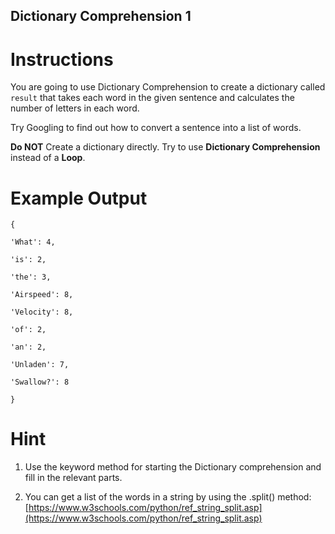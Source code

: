 ## Dictionary Comprehension 1


# Instructions

You are going to use Dictionary Comprehension to create a dictionary called `result` that takes each word in the given sentence and calculates the number of letters in each word.

Try Googling to find out how to convert a sentence into a list of words.

**Do NOT** Create a dictionary directly. Try to use **Dictionary Comprehension** instead of a **Loop**.

# Example Output

```
{
```

```
'What': 4, 
```

```
'is': 2, 
```

```
'the': 3, 
```

```
'Airspeed': 8, 
```

```
'Velocity': 8, 
```

```
'of': 2, 
```

```
'an': 2, 
```

```
'Unladen': 7, 
```

```
'Swallow?': 8
```

```
}
```

# Hint

1. Use the keyword method for starting the Dictionary comprehension and fill in the relevant parts.

2. You can get a list of the words in a string by using the .split() method: [https://www.w3schools.com/python/ref_string_split.asp](https://www.w3schools.com/python/ref_string_split.asp)

